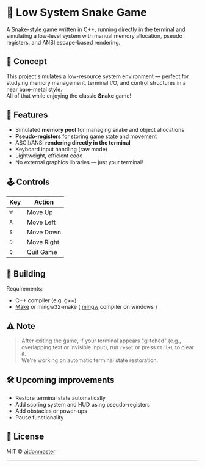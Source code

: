 # 🐍 Low System Snake Game

A Snake-style game written in C++, running directly in the terminal and simulating a low-level system with manual memory allocation, pseudo registers, and ANSI escape-based rendering.

## 🧠 Concept

This project simulates a low-resource system environment — perfect for studying memory management, terminal I/O, and control structures in a near bare-metal style.  
All of that while enjoying the classic **Snake** game!

## 🚀 Features

- Simulated **memory pool** for managing snake and object allocations    
- **Pseudo-registers** for storing game state and movement    
- ASCII/ANSI **rendering directly in the terminal**    
- Keyboard input handling (raw mode)    
- Lightweight, efficient code    
- No external graphics libraries — just your terminal!
    

## 🕹️ Controls

|Key|Action|
|---|---|
|`W`|Move Up|
|`A`|Move Left|
|`S`|Move Down|
|`D`|Move Right|
|`Q`|Quit Game|


## 🧰 Building

Requirements:

- C++ compiler (e.g. g++)   
- [Make](https://makefiletutorial.com/#getting-started) or mingw32-make ( [mingw](https://www.mingw-w64.org/) compiler on windows )
    

## ⚠️ Note

> After exiting the game, if your terminal appears "glitched" (e.g., overlapping text or invisible input), run `reset` or press `Ctrl+L` to clear it.  
> We're working on automatic terminal state restoration.


## 🛠️ Upcoming improvements

-  Restore terminal state automatically    
-  Add scoring system and HUD using pseudo-registers    
-  Add obstacles or power-ups    
-  Pause functionality
    

## 📜 License

MIT © [aidonmaster](https://github.com/aidonmaster/low_system_game/blob/main/LICENSE)

---
